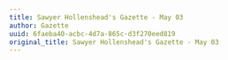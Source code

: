 ```yaml
---
title: Sawyer Hollenshead's Gazette - May 03
author: Gazette
uuid: 6faeba40-acbc-4d7a-865c-d3f270eed819
original_title: Sawyer Hollenshead's Gazette - May 03
---
```


